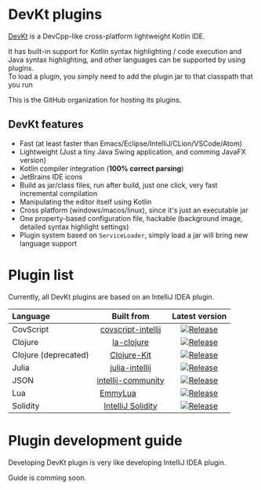 # DevKt plugins

[DevKt](https://github.com/ice1000/dev-kt) is a DevCpp-like cross-platform lightweight Kotlin IDE.

It has built-in support for Kotlin syntax highlighting / code execution and Java syntax highlighting, and other languages can be supported by using plugins.  
To load a plugin, you simply need to add the plugin jar to that classpath that you run 

This is the GitHub organization for hosting its plugins.

## DevKt features

+ Fast (at least faster than Emacs/Eclipse/IntelliJ/CLion/VSCode/Atom)
+ Lightweight (Just a tiny Java Swing application, and comming JavaFX version)
+ Kotlin compiler integration (**100% correct parsing**)
+ JetBrains IDE icons
+ Build as jar/class files, run after build, just one click, very fast incremental compilation
+ Manipulating the editor itself using Kotlin
+ Cross platform (windows/macos/linux), since it's just an executable jar
+ One property-based configuration file, hackable (background image, detailed syntax highlight settings)
+ Plugin system based on `ServiceLoader`, simply load a jar will bring new language support

# Plugin list

Currently, all DevKt plugins are based on an IntelliJ IDEA plugin.

Language            |         Built from             |       Latest version
:-------------------|:------------------------------:|:--------------------------:
CovScript           |[covscript-intellij][cov-o]    |[![Release][cov-i]][cov-d]
Clojure             |[la-clojure][clj0-o]           |[![Release][clj0-i]][clj0-d]
Clojure (deprecated)|[Clojure-Kit][clj1-o]          |[![Release][clj1-i]][clj1-d]
Julia               |[julia-intellij][jl-o]         |[![Release][jl-i]][jl-d]
JSON                |[intellij-community][json-o]   |[![Release][json-i]][json-d]
Lua                 |[EmmyLua][emmy-o]              |[![Release][emmy-i]][emmy-d]
Solidity            |[IntelliJ Solidity][sol-o]     |[![Release][sol-i]][sol-d]

  [sol-o]: https://github.com/intellij-solidity/intellij-solidity
  [sol-i]: https://img.shields.io/github/release/devkt-plugins/solidity-devkt/all.svg
  [sol-d]: https://github.com/devkt-plugins/solidity-devkt
  [cov-o]: https://github.com/covscript/covscript-intellij
  [cov-i]: https://img.shields.io/github/release/covscript/covscript-devkt/all.svg
  [cov-d]: https://github.com/covscript/covscript-devkt
  [clj0-o]: https://github.com/JetBrains/la-clojure
  [clj0-i]: https://img.shields.io/github/release/devkt-plugins/la-clojure-devkt/all.svg
  [clj0-d]: https://github.com/devkt-plugins/la-clojure-devkt
  [clj1-o]: https://github.com/gregsh/Clojure-Kit
  [clj1-i]: https://img.shields.io/github/release/devkt-plugins/clojure-devkt/all.svg
  [clj1-d]: https://github.com/devkt-plugins/clojure-devkt
  [jl-o]: https://github.com/ice1000/julia-intellij
  [jl-i]: https://img.shields.io/github/release/devkt-plugins/julia-devkt/all.svg
  [jl-d]: https://github.com/devkt-plugins/julia-devkt
  [json-o]: https://github.com/JetBrains/intellij-community
  [json-i]: https://img.shields.io/github/release/devkt-plugins/json-devkt/all.svg
  [json-d]: https://github.com/devkt-plugins/json-devkt
  [emmy-o]: https://github.com/EmmyLua/IntelliJ-EmmyLua
  [emmy-i]: https://img.shields.io/github/release/devkt-plugins/emmylua-devkt/all.svg
  [emmy-d]: https://github.com/devkt-plugins/emmylua-devkt

# Plugin development guide

Developing DevKt plugin is very like developing IntelliJ IDEA plugin.

Guide is comming soon.
